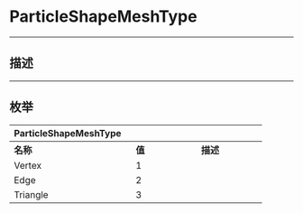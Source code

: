 # ParticleShapeMeshType

------------------------------------------------------------------------------------------
## 描述



------------------------------------------------------------------------------------------
## 枚举

|<div style="width:200px">ParticleShapeMeshType</div>|<div style="width:100px"></div>|<div style="width:100px"></div>|
|:---|:---|:---|
|**名称**|**值**|**描述**|
|Vertex|1||
|Edge|2||
|Triangle|3||
